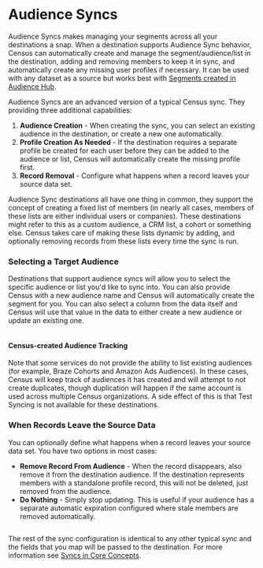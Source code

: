 # Audience Syncs

Audience Syncs makes managing your segments across all your destinations a snap. When a destination supports Audience Sync behavior, Census can automatically create and manage the segment/audience/list in the destination, adding and removing members to keep it in sync, and automatically create any missing user profiles if necessary. It can be used with any dataset as a source but works best with [Segments created in Audience Hub](../audience-hub/getting-started.md).

Audience Syncs are an advanced version of a typical Census sync. They providing three additional capabilities:

1. **Audience Creation** - When creating the sync, you can select an existing audience in the destination, or create a new one automatically.
2. **Profile Creation As Needed** - If the destination requires a separate profile be created for each user before they can be added to the audience or list, Census will automatically create the missing profile first.
3. **Record Removal** - Configure what happens when a record leaves your source data set.

Audience Sync destinations all have one thing in common, they support the concept of creating a fixed list of members (in nearly all cases, members of these lists are either individual users or companies). These destinations might refer to this as a custom audience, a CRM list, a cohort or something else. Census takes care of making these lists dynamic by adding, and optionally removing records from these lists every time the sync is run.

### Selecting a Target Audience

Destinations that support audience syncs will allow you to select the specific audience or list you'd like to sync into. You can also provide Census with a new audience name and Census will automatically create the segment for you. You can also select a column from the data itself and Census will use that value in the data to either create a new audience or update an existing one.

<figure><img src="../.gitbook/assets/Artboard Copy.png" alt=""><figcaption></figcaption></figure>

#### Census-created Audience Tracking

Note that some services do not provide the ability to list existing audiences (for example, Braze Cohorts and Amazon Ads Audiences). In these cases, Census will keep track of audiences it has created and will attempt to not create duplicates, though duplication will happen if the same account is used across multiple Census organizations. A side effect of this is that Test Syncing is not available for these destinations.

### When Records Leave the Source Data

You can optionally define what happens when a record leaves your source data set. You have two options in most cases:

* **Remove Record From Audience** - When the record disappears, also remove it from the destination audience. If the destination represents members with a standalone profile record, this will not be deleted, just removed from the audience.
* **Do Nothing** - Simply stop updating. This is useful if your audience has a separate automatic expiration configured where stale members are removed automatically.

<figure><img src="../.gitbook/assets/Artboard Copy 2.png" alt=""><figcaption></figcaption></figure>

The rest of the sync configuration is identical to any other typical sync and the fields that you map will be passed to the destination. For more information see [Syncs in Core Concepts](core-concept.md).
